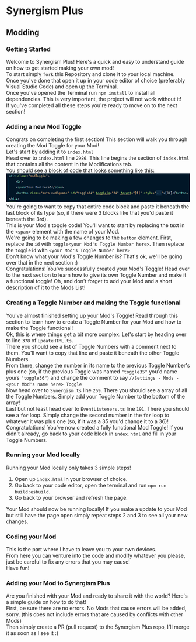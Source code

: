 # Synergism Plus

## Modding
### Getting Started
Welcome to Synergism Plus! Here's a quick and easy to understand guide on how to get started making your own mod!<br>
To start simply `fork` this Repository and clone it to your local machine.<br>
Once you've done that open it up in your code editor of choice (preferably Visual Studio Code) and open up the Terminal.<br>
Once you've opened the Terminal run `npm install` to install all dependencies. This is very important, the project will not work without it! <br>
If you've completed all these steps you're ready to move on to the next section!

### Adding a new Mod Toggle
Congrats on completing the first section! This section will walk you through creating the Mod Toggle for your Mod!<br>
Let's start by adding it to `index.html`<br>
Head over to `index.html` line `2986`. This line begins the section of `index.html` that contains all the content in the Modifications tab.<br>
You should see a block of code that looks something like this: ![img.png](img.png)<br> 
You're going to want to copy that entire code block and paste it beneath the last block of its type (so, if there were 3 blocks like that you'd paste it beneath the 3rd).<br>
This is your Mod's toggle code! You'll want to start by replacing the text in the `<span>` element with the name of your Mod.<br>
We're going to be making a few changes to the `button` element. First, replace the `id` with `toggle<your Mod's Toggle Number here>`. Then replace the `toggleid` with `<your Mod's Toggle Number here>`<br>
Don't know what your Mod's Toggle Number is? That's ok, we'll be going over that in the next section :)<br>
Congratulations! You've successfully created your Mod's Toggle! Head over to the next section to learn how to give its own Toggle Number and make it a functional toggle!
Oh, and don't forget to add your Mod and a short description of it to the Mods List!

### Creating a Toggle Number and making the Toggle functional
You've almost finished setting up your Mod's Toggle! Read through this section to learn how to create a Toggle Number for your Mod and how to make the Toggle functional!<br>
Ok, this is where things get a bit more complex. Let's start by heading over to line `378` of `UpdateHTML.ts`.<br>
There you should see a list of Toggle Numbers with a comment next to them. You'll want to copy that line and paste it beneath the other Toggle Numbers.<br>
From there, change the number in its name to the previous Toggle Number's plus one (so, if the previous Toggle was named `"toggle35"` you'd name yours `"toggle36"`) and change the comment to say `//Settings - Mods - <your Mod's name here> Toggle`<br>
Now head over to `Synergism.ts` line `269`. There you should see a array of all the Toggle Numbers. Simply add your Toggle Number to the bottom of the array!<br>
Last but not least head over to `EventListeners.ts` line `191`. There you should see a `for` loop. Simply change the second number in the `for` loop to whatever it was plus one (so, if it was a 35 you'd change it to a 36)!<br>
Congratulations! You've now created a fully functional Mod Toggle! If you didn't already, go back to your code block in `index.html` and fill in your Toggle Numbers.

### Running your Mod locally
Running your Mod locally only takes 3 simple steps!<br>
1. Open up `index.html` in your browser of choice.
2. Go back to your code editor, open the terminal and run `npm run build:esbuild`.
3. Go back to your browser and refresh the page.

Your Mod should now be running locally! If you make a update to your Mod but still have the page open simply repeat steps 2 and 3 to see all your new changes.

### Coding your Mod
This is the part where I have to leave you to your own devices.<br>
From here you can venture into the code and modify whatever you please, just be careful to fix any errors that you may cause!<br>
Have fun!

### Adding your Mod to Synergism Plus
Are you finished with your Mod and ready to share it with the world? Here's a simple guide on how to do that!<br>
First, be sure there are no errors. No Mods that cause errors will be added, sorry. (this does not include errors that are caused by conflicts with other Mods)<br>
Then simply create a PR (pull request) to the Synergism Plus repo, I'll merge it as soon as I see it :)

